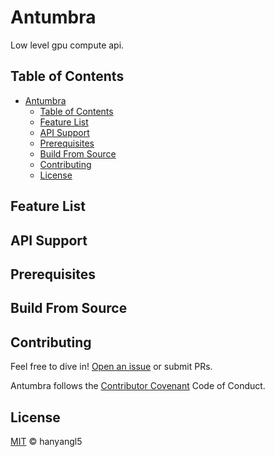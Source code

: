 # Antumbra

Low level gpu compute api.

<!-- [![standard-readme compliant](https://img.shields.io/badge/readme%20style-standard-brightgreen.svg?style=flat-square)](https://github.com/RichardLitt/standard-readme) -->

## Table of Contents

- [Antumbra](#antumbra)
  - [Table of Contents](#table-of-contents)
  - [Feature List](#feature-list)
  - [API Support](#api-support)
  - [Prerequisites](#prerequisites)
  - [Build From Source](#build-from-source)
  - [Contributing](#contributing)
  - [License](#license)

## Feature List

## API Support

<!-- Metal for macOS and iOS
Vulkan 1.3 for Windows, Linux, macOS
DirectX12 for Windows -->

## Prerequisites

<!-- - 64-bit processor and operating system
- C++17 capable compiler
- CMake 3.21(or later)
- boost::container is required for Apple Clang on macOS
- Vulkan SDK 1.3 for debuging
- latest Windows SDK for DirectX12 -->

## Build From Source

<!-- - Clone the project and its submodules.
`git clone https://github.com/hanyangl5/antumbra.git --recursive`
- Generate project using cmake
`cmake . -B build -G <generator>`

antumbra has been tested configured successfully with Ninja/Unix Makefiles/Visual Studio/Xcode

- Compile and run tests or samples. -->

## Contributing

Feel free to dive in! [Open an issue](https://github.com/RichardLitt/standard-readme/issues/new) or submit PRs.

Antumbra follows the [Contributor Covenant](http://contributor-covenant.org/version/1/3/0/) Code of Conduct.

## License

[MIT](LICENSE) © hanyangl5
